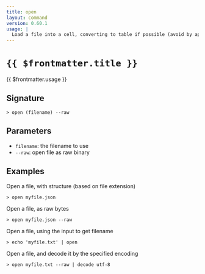 ```yaml
---
title: open
layout: command
version: 0.60.1
usage: |
  Load a file into a cell, converting to table if possible (avoid by appending '--raw').
---
```


# `{{ $frontmatter.title }}`

<div style='white-space: pre-wrap;'>{{ $frontmatter.usage }}</div>

## Signature

`> open (filename) --raw`

## Parameters

- `filename`: the filename to use
- `--raw`: open file as raw binary

## Examples

Open a file, with structure (based on file extension)

```shell
> open myfile.json
```

Open a file, as raw bytes

```shell
> open myfile.json --raw
```

Open a file, using the input to get filename

```shell
> echo 'myfile.txt' | open
```

Open a file, and decode it by the specified encoding

```shell
> open myfile.txt --raw | decode utf-8
```
